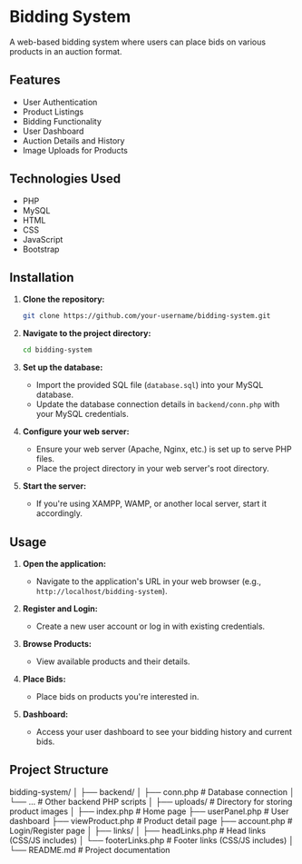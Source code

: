 # Bidding System

A web-based bidding system where users can place bids on various products in an auction format.

## Features

- User Authentication
- Product Listings
- Bidding Functionality
- User Dashboard
- Auction Details and History
- Image Uploads for Products

## Technologies Used

- PHP
- MySQL
- HTML
- CSS
- JavaScript
- Bootstrap

## Installation

1. **Clone the repository:**
    ```sh
    git clone https://github.com/your-username/bidding-system.git
    ```

2. **Navigate to the project directory:**
    ```sh
    cd bidding-system
    ```

3. **Set up the database:**
   - Import the provided SQL file (`database.sql`) into your MySQL database.
   - Update the database connection details in `backend/conn.php` with your MySQL credentials.

4. **Configure your web server:**
   - Ensure your web server (Apache, Nginx, etc.) is set up to serve PHP files.
   - Place the project directory in your web server's root directory.

5. **Start the server:**
   - If you're using XAMPP, WAMP, or another local server, start it accordingly.

## Usage

1. **Open the application:**
   - Navigate to the application's URL in your web browser (e.g., `http://localhost/bidding-system`).

2. **Register and Login:**
   - Create a new user account or log in with existing credentials.

3. **Browse Products:**
   - View available products and their details.

4. **Place Bids:**
   - Place bids on products you're interested in.

5. **Dashboard:**
   - Access your user dashboard to see your bidding history and current bids.

## Project Structure

bidding-system/
│
├── backend/
│ ├── conn.php # Database connection
│ └── ... # Other backend PHP scripts
│
├── uploads/ # Directory for storing product images
│
├── index.php # Home page
├── userPanel.php # User dashboard
├── viewProduct.php # Product detail page
├── account.php # Login/Register page
│
├── links/
│ ├── headLinks.php # Head links (CSS/JS includes)
│ └── footerLinks.php # Footer links (CSS/JS includes)
│
└── README.md # Project documentation  
